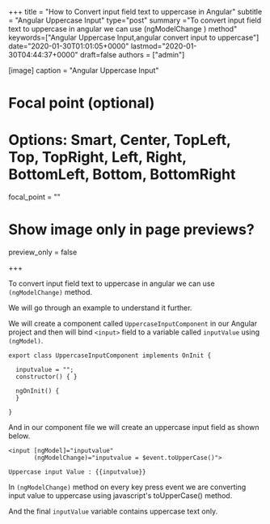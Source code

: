 +++
title = "How to Convert input field text to uppercase in Angular"
subtitle = "Angular Uppercase Input"
type="post"
summary ="To convert input field text to uppercase in angular we can use (ngModelChange ) method"
keywords=["Angular Uppercase Input,angular convert input to uppercase"]
date="2020-01-30T01:01:05+0000"
lastmod="2020-01-30T04:44:37+0000"
draft=false
authors = ["admin"]

[image]
  caption = "Angular Uppercase Input"

  # Focal point (optional)
  # Options: Smart, Center, TopLeft, Top, TopRight, Left, Right, BottomLeft, Bottom, BottomRight
  focal_point = ""

  # Show image only in page previews?
  preview_only = false

+++

To convert input field text to uppercase in angular we can use `(ngModelChange)` method.

We will go through an example to understand it further.

We will create a component called `UppercaseInputComponent` in our Angular project and then will bind `<input>` field to a variable called `inputValue` using `(ngModel)`.

```
export class UppercaseInputComponent implements OnInit {

  inputvalue = "";
  constructor() { }

  ngOnInit() {
  }

}

```

And in our component file we will create an uppercase input field as shown below.

```
<input [ngModel]="inputvalue" 
       (ngModelChange)="inputvalue = $event.toUpperCase()">

Uppercase input Value : {{inputvalue}}

```
In `(ngModelChange)` method on every key press event we are converting input value to uppercase using javascript's toUpperCase() method.

And the final `inputValue` variable contains uppercase text only.